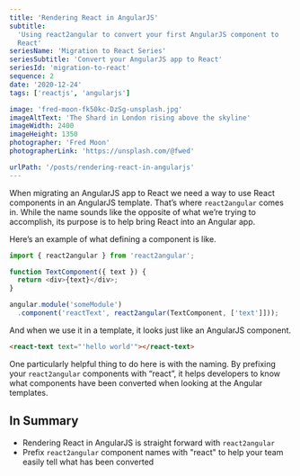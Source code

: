 ```yaml
---
title: 'Rendering React in AngularJS'
subtitle:
  'Using react2angular to convert your first AngularJS component to
  React'
seriesName: 'Migration to React Series'
seriesSubtitle: 'Convert your AngularJS app to React'
seriesId: 'migration-to-react'
sequence: 2
date: '2020-12-24'
tags: ['reactjs', 'angularjs']

image: 'fred-moon-fk50kc-DzSg-unsplash.jpg'
imageAltText: 'The Shard in London rising above the skyline'
imageWidth: 2400
imageHeight: 1350
photographer: 'Fred Moon'
photographerLink: 'https://unsplash.com/@fwed'

urlPath: '/posts/rendering-react-in-angularjs'
---
```


When migrating an AngularJS app to React we need a way to use React
components in an AngularJS template. That’s where `react2angular`
comes in. While the name sounds like the opposite of what we’re
trying to accomplish, its purpose is to help bring React into an
Angular app.

Here’s an example of what defining a component is like.

```javascript
import { react2angular } from 'react2angular';

function TextComponent({ text }) {
  return <div>{text}</div>;
}

angular.module('someModule')
  .component('reactText', react2angular(TextComponent, ['text']]));
```

And when we use it in a template, it looks just like an AngularJS
component.

```html
<react-text text="'hello world'"></react-text>
```

One particularly helpful thing to do here is with the naming. By
prefixing your `react2angular` components with “react”, it helps
developers to know what components have been converted when looking
at the Angular templates.

## In Summary

- Rendering React in AngularJS is straight forward with
  `react2angular`
- Prefix `react2angular` component names with "react" to help your
  team easily tell what has been converted
